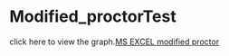 # Modified_proctorTest
click here to view the graph.[MS EXCEL modified proctor](https://onedrive.live.com/personal/71f4465859eaa7e2/_layouts/15/doc2.aspx?resid=105c8447-2a2e-49e2-83fb-804954ebd29d&cid=71f4465859eaa7e2&ct=1743589767900&wdOrigin=OFFICECOM-WEB.MAIN.EDGEWORTH&wdPreviousSessionSrc=HarmonyWeb&wdPreviousSession=ef223263-fe10-4721-96dd-ce2d883a6b84)
